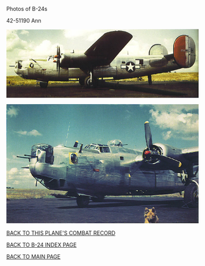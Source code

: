 
Photos of B-24s






 




42-51190 Ann  

![](42-51190.jpg)  
  
  

![](42-51190a.jpg)  
  

[BACK TO THIS PLANE'S COMBAT RECORD](ValorToVictory/b24s/42-51190.md)  

[BACK TO B-24 INDEX PAGE](ValorToVictory/000b24s.md)  

[BACK TO MAIN PAGE](ValorToVictory/index.html)


